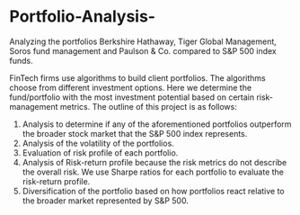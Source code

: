 # Portfolio-Analysis-
Analyzing the portfolios Berkshire Hathaway, Tiger Global Management, Soros fund management and Paulson &amp; Co. compared to S&amp;P 500 index funds. 

 FinTech firms use algorithms to build client portfolios. The algorithms choose from different investment options. Here we determine the fund/portfolio with the most investment potential based on certain risk-management metrics. The outline of this project is as follows: 
 1. Analysis to determine if any of the aforementioned portfolios outperform the broader stock market that the S&P 500 index represents. 
 2. Analysis of the volatility of the portfolios.
 3. Evaluation of risk profile of each portfolio. 
 4. Analysis of Risk-return profile because the risk metrics do not describe the overall risk. We use Sharpe ratios for each portfolio to evaluate the risk-return profile. 
 5. Diversification of the portfolio based on how portfolios react relative to the broader market represented by S&P 500. 

 
